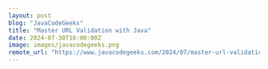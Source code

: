 ```yaml
---
layout: post
blog: "JavaCodeGeeks"
title: "Master URL Validation with Java"
date: 2024-07-30T16:00:00Z
image: images/javacodegeeks.png
remote_url: "https://www.javacodegeeks.com/2024/07/master-url-validation-with-java.html"
---
```


